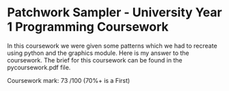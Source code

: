# Patchwork Sampler - University Year 1 Programming Coursework

In this coursework we were given some patterns which we had to recreate using python and the graphics module. Here is my answer to the coursework.
The brief for this coursework can be found in the pycoursework.pdf file.

Coursework mark: 73 /100 (70%+ is a First)

